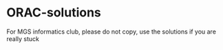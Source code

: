 # ORAC-solutions
For MGS informatics club, please do not copy, use the solutions if you are really stuck
